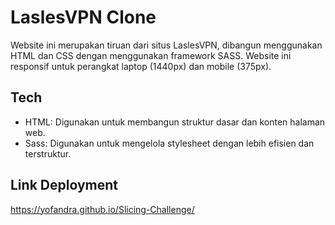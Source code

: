 
# LaslesVPN Clone

Website ini merupakan tiruan dari situs LaslesVPN, dibangun menggunakan HTML dan CSS dengan menggunakan framework SASS. Website ini responsif untuk perangkat laptop (1440px) dan mobile (375px).




## Tech
- HTML: Digunakan untuk membangun struktur dasar dan konten halaman web.
- Sass: Digunakan untuk mengelola stylesheet dengan lebih efisien dan terstruktur.
## Link Deployment
https://yofandra.github.io/Slicing-Challenge/


